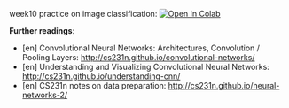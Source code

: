 week10 practice on image classification:
[![Open In Colab](https://colab.research.google.com/assets/colab-badge.svg)](https://colab.research.google.com/github/girafe-ai/ml-mipt/blob/21f_basic/week0_10_CNN/week10_cnn_seminar.ipynb)

**Further readings**:

- [en] Convolutional Neural Networks: Architectures, Convolution / Pooling
  Layers: http://cs231n.github.io/convolutional-networks/
- [en] Understanding and Visualizing Convolutional Neural Networks:
  http://cs231n.github.io/understanding-cnn/
- [en] CS231n notes on data preparation:
  http://cs231n.github.io/neural-networks-2/
